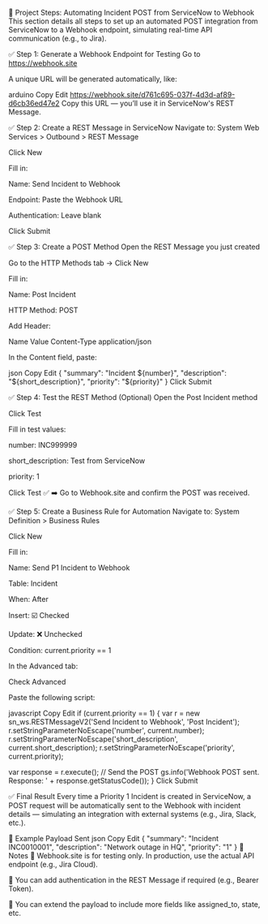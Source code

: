📌 Project Steps: Automating Incident POST from ServiceNow to Webhook
This section details all steps to set up an automated POST integration from ServiceNow to a Webhook endpoint, simulating real-time API communication (e.g., to Jira).

✅ Step 1: Generate a Webhook Endpoint for Testing
Go to https://webhook.site

A unique URL will be generated automatically, like:

arduino
Copy
Edit
https://webhook.site/d761c695-037f-4d3d-af89-d6cb36ed47e2
Copy this URL — you’ll use it in ServiceNow's REST Message.

✅ Step 2: Create a REST Message in ServiceNow
Navigate to: System Web Services > Outbound > REST Message

Click New

Fill in:

Name: Send Incident to Webhook

Endpoint: Paste the Webhook URL

Authentication: Leave blank

Click Submit

✅ Step 3: Create a POST Method
Open the REST Message you just created

Go to the HTTP Methods tab → Click New

Fill in:

Name: Post Incident

HTTP Method: POST

Add Header:

Name	Value
Content-Type	application/json

In the Content field, paste:

json
Copy
Edit
{
  "summary": "Incident ${number}",
  "description": "${short_description}",
  "priority": "${priority}"
}
Click Submit

✅ Step 4: Test the REST Method (Optional)
Open the Post Incident method

Click Test

Fill in test values:

number: INC999999

short_description: Test from ServiceNow

priority: 1

Click Test ✅
➡️ Go to Webhook.site and confirm the POST was received.

✅ Step 5: Create a Business Rule for Automation
Navigate to: System Definition > Business Rules

Click New

Fill in:

Name: Send P1 Incident to Webhook

Table: Incident

When: After

Insert: ☑️ Checked

Update: ❌ Unchecked

Condition: current.priority == 1

In the Advanced tab:

Check Advanced

Paste the following script:

javascript
Copy
Edit
if (current.priority == 1) {
  var r = new sn_ws.RESTMessageV2('Send Incident to Webhook', 'Post Incident');
  r.setStringParameterNoEscape('number', current.number);
  r.setStringParameterNoEscape('short_description', current.short_description);
  r.setStringParameterNoEscape('priority', current.priority);

  var response = r.execute(); // Send the POST
  gs.info('Webhook POST sent. Response: ' + response.getStatusCode());
}
Click Submit

✅ Final Result
Every time a Priority 1 Incident is created in ServiceNow, a POST request will be automatically sent to the Webhook with incident details — simulating an integration with external systems (e.g., Jira, Slack, etc.).

🧪 Example Payload Sent
json
Copy
Edit
{
  "summary": "Incident INC0010001",
  "description": "Network outage in HQ",
  "priority": "1"
}
🧠 Notes
🧪 Webhook.site is for testing only. In production, use the actual API endpoint (e.g., Jira Cloud).

🔐 You can add authentication in the REST Message if required (e.g., Bearer Token).

🔄 You can extend the payload to include more fields like assigned_to, state, etc.